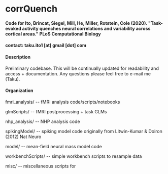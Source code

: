 # corrQuench
#### Code for Ito, Brincat, Siegel, Mill, He, Miller, Rotstein, Cole (2020). "Task-evoked activity quenches neural correlations and variability across cortical areas." PLoS Computational Biology


#### contact: taku.ito1 [at] gmail [dot] com

#### Description
Preliminary codebase. This will be continually updated for readability and access + documentation. Any questions please feel free to e-mail me (Taku).

#### Organization
fmri_analysis/ -- fMRI analysis code/scripts/notebooks

glmScripts/ -- fMRI postprocessing + task GLMs

nhp_analysis/ -- NHP analysis code

spikingModel/ -- spiking model code originally from Litwin-Kumar & Doiron (2012) Nat Neuro

model/ -- mean-field neural mass model code

workbenchScripts/ -- simple workbench scripts to resample data

misc/ -- miscellaneous scripts for 
